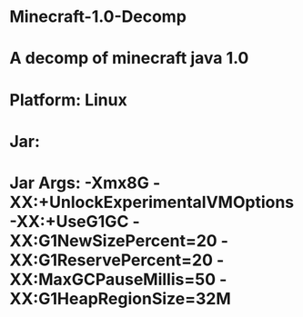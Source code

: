 # Minecraft-1.0-Decomp
# A decomp of minecraft java 1.0

# Platform: Linux
# Jar: 
# Jar Args: -Xmx8G -XX:+UnlockExperimentalVMOptions -XX:+UseG1GC -XX:G1NewSizePercent=20 -XX:G1ReservePercent=20 -XX:MaxGCPauseMillis=50 -XX:G1HeapRegionSize=32M
